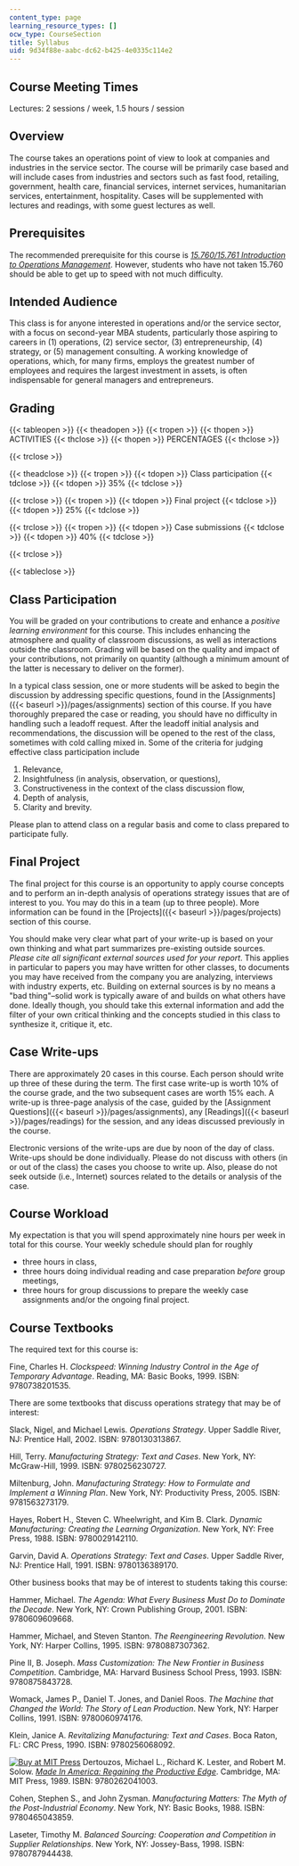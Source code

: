 ```yaml
---
content_type: page
learning_resource_types: []
ocw_type: CourseSection
title: Syllabus
uid: 9d34f88e-aabc-dc62-b425-4e0335c114e2
---
```


Course Meeting Times
--------------------

Lectures: 2 sessions / week, 1.5 hours / session

Overview
--------

The course takes an operations point of view to look at companies and industries in the service sector. The course will be primarily case based and will include cases from industries and sectors such as fast food, retailing, government, health care, financial services, internet services, humanitarian services, entertainment, hospitality. Cases will be supplemented with lectures and readings, with some guest lectures as well.

Prerequisites
-------------

The recommended prerequisite for this course is [_15.760/15.761 Introduction to Operations Management_](/courses/15-760b-introduction-to-operations-management-spring-2004). However, students who have not taken 15.760 should be able to get up to speed with not much difficulty.

Intended Audience
-----------------

This class is for anyone interested in operations and/or the service sector, with a focus on second-year MBA students, particularly those aspiring to careers in (1) operations, (2) service sector, (3) entrepreneurship, (4) strategy, or (5) management consulting. A working knowledge of operations, which, for many firms, employs the greatest number of employees and requires the largest investment in assets, is often indispensable for general managers and entrepreneurs.

Grading
-------

{{< tableopen >}}
{{< theadopen >}}
{{< tropen >}}
{{< thopen >}}
ACTIVITIES
{{< thclose >}}
{{< thopen >}}
PERCENTAGES
{{< thclose >}}

{{< trclose >}}

{{< theadclose >}}
{{< tropen >}}
{{< tdopen >}}
Class participation
{{< tdclose >}}
{{< tdopen >}}
35%
{{< tdclose >}}

{{< trclose >}}
{{< tropen >}}
{{< tdopen >}}
Final project
{{< tdclose >}}
{{< tdopen >}}
25%
{{< tdclose >}}

{{< trclose >}}
{{< tropen >}}
{{< tdopen >}}
Case submissions
{{< tdclose >}}
{{< tdopen >}}
40%
{{< tdclose >}}

{{< trclose >}}

{{< tableclose >}}

Class Participation
-------------------

You will be graded on your contributions to create and enhance a _positive learning environment_ for this course. This includes enhancing the atmosphere and quality of classroom discussions, as well as interactions outside the classroom. Grading will be based on the quality and impact of your contributions, not primarily on quantity (although a minimum amount of the latter is necessary to deliver on the former).

In a typical class session, one or more students will be asked to begin the discussion by addressing specific questions, found in the [Assignments]({{< baseurl >}}/pages/assignments) section of this course. If you have thoroughly prepared the case or reading, you should have no difficulty in handling such a leadoff request. After the leadoff initial analysis and recommendations, the discussion will be opened to the rest of the class, sometimes with cold calling mixed in. Some of the criteria for judging effective class participation include

1.  Relevance,
2.  Insightfulness (in analysis, observation, or questions),
3.  Constructiveness in the context of the class discussion flow,
4.  Depth of analysis,
5.  Clarity and brevity.

Please plan to attend class on a regular basis and come to class prepared to participate fully.

Final Project
-------------

The final project for this course is an opportunity to apply course concepts and to perform an in-depth analysis of operations strategy issues that are of interest to you. You may do this in a team (up to three people). More information can be found in the [Projects]({{< baseurl >}}/pages/projects) section of this course.

You should make very clear what part of your write-up is based on your own thinking and what part summarizes pre-existing outside sources. _Please cite all significant external sources used for your report_. This applies in particular to papers you may have written for other classes, to documents you may have received from the company you are analyzing, interviews with industry experts, etc. Building on external sources is by no means a "bad thing"–solid work is typically aware of and builds on what others have done. Ideally though, you should take this external information and add the filter of your own critical thinking and the concepts studied in this class to synthesize it, critique it, etc.

Case Write-ups
--------------

There are approximately 20 cases in this course. Each person should write up three of these during the term. The first case write-up is worth 10% of the course grade, and the two subsequent cases are worth 15% each. A write-up is three-page analysis of the case, guided by the [Assignment Questions]({{< baseurl >}}/pages/assignments), any [Readings]({{< baseurl >}}/pages/readings) for the session, and any ideas discussed previously in the course.

Electronic versions of the write-ups are due by noon of the day of class. Write-ups should be done individually. Please do not discuss with others (in or out of the class) the cases you choose to write up. Also, please do not seek outside (i.e., Internet) sources related to the details or analysis of the case.

Course Workload
---------------

My expectation is that you will spend approximately nine hours per week in total for this course. Your weekly schedule should plan for roughly

*   three hours in class,
*   three hours doing individual reading and case preparation _before_ group meetings,
*   three hours for group discussions to prepare the weekly case assignments and/or the ongoing final project.

Course Textbooks
----------------

The required text for this course is:

Fine, Charles H. _Clockspeed: Winning Industry Control in the Age of Temporary Advantage_. Reading, MA: Basic Books, 1999. ISBN: 9780738201535.

There are some textbooks that discuss operations strategy that may be of interest:

Slack, Nigel, and Michael Lewis. _Operations Strategy_. Upper Saddle River, NJ: Prentice Hall, 2002. ISBN: 9780130313867.

Hill, Terry. _Manufacturing Strategy: Text and Cases_. New York, NY: McGraw-Hill, 1999. ISBN: 9780256230727.

Miltenburg, John. _Manufacturing Strategy: How to Formulate and Implement a Winning Plan_. New York, NY: Productivity Press, 2005. ISBN: 9781563273179.

Hayes, Robert H., Steven C. Wheelwright, and Kim B. Clark. _Dynamic Manufacturing: Creating the Learning Organization_. New York, NY: Free Press, 1988. ISBN: 9780029142110.

Garvin, David A. _Operations Strategy: Text and Cases_. Upper Saddle River, NJ: Prentice Hall, 1991. ISBN: 9780136389170.

Other business books that may be of interest to students taking this course:

Hammer, Michael. _The Agenda: What Every Business Must Do to Dominate the Decade_. New York, NY: Crown Publishing Group, 2001. ISBN: 9780609609668.

Hammer, Michael, and Steven Stanton. _The Reengineering Revolution_. New York, NY: Harper Collins, 1995. ISBN: 9780887307362.

Pine II, B. Joseph. _Mass Customization: The New Frontier in Business Competition_. Cambridge, MA: Harvard Business School Press, 1993. ISBN: 9780875843728.

Womack, James P., Daniel T. Jones, and Daniel Roos. _The Machine that Changed the World: The Story of Lean Production_. New York, NY: Harper Collins, 1991. ISBN: 9780060974176.

Klein, Janice A. _Revitalizing Manufacturing: Text and Cases_. Boca Raton, FL: CRC Press, 1990. ISBN: 9780256068092.

[![Buy at MIT Press](/images/mp_logo.gif)](https://mitpress.mit.edu/9780262041003) Dertouzos, Michael L., Richard K. Lester, and Robert M. Solow. [_Made In America: Regaining the Productive Edge_](https://mitpress.mit.edu/9780262041003). Cambridge, MA: MIT Press, 1989. ISBN: 9780262041003.

Cohen, Stephen S., and John Zysman. _Manufacturing Matters: The Myth of the Post-Industrial Economy_. New York, NY: Basic Books, 1988. ISBN: 9780465043859.

Laseter, Timothy M. _Balanced Sourcing: Cooperation and Competition in Supplier Relationships_. New York, NY: Jossey-Bass, 1998. ISBN: 9780787944438.